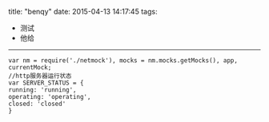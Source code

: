 title: "benqy"
date: 2015-04-13 14:17:45
tags:
- 测试
- 他给
---
```
var nm = require('./netmock'), mocks = nm.mocks.getMocks(), app, currentMock;
//http服务器运行状态
var SERVER_STATUS = {
running: 'running',
operating: 'operating',
closed: 'closed'
}
```